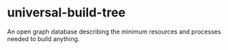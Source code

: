 # universal-build-tree
An open graph database describing the minimum resources and processes needed to build anything. 
